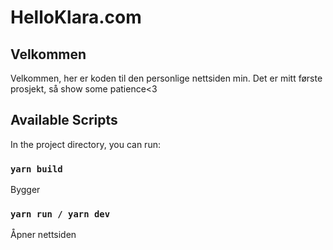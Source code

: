 # HelloKlara.com

## Velkommen

Velkommen, her er koden til den personlige nettsiden min. Det er mitt første prosjekt, så show some patience<3

## Available Scripts

In the project directory, you can run:

### `yarn build`

Bygger

### `yarn run / yarn dev`

Åpner nettsiden
